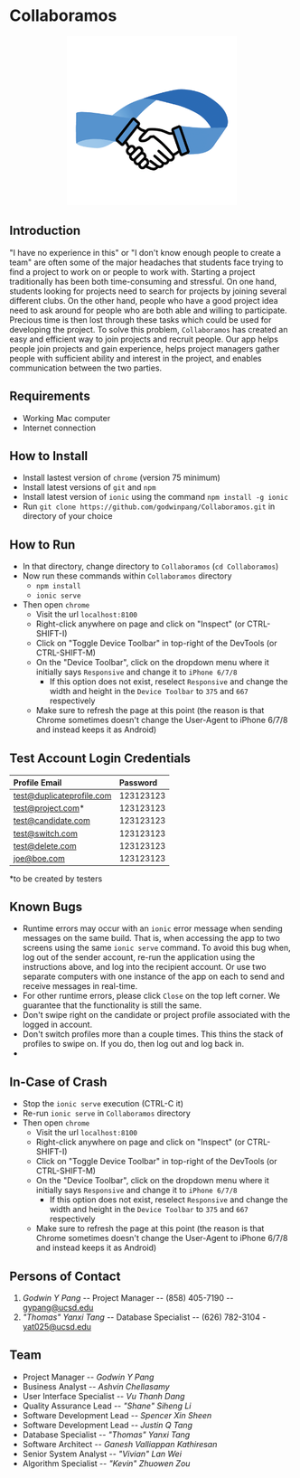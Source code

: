 # Collaboramos

<p align="center">
    <img src="/resources/icon.png" width="300" alt="Collaboramos Logo" />
</p>

## Introduction
"I have no experience in this" or "I don't know enough people to create a team" are often some of the major headaches that students face trying to find a project to work on or people to work with. Starting a project traditionally has been both time-consuming and stressful. On one hand, students looking for projects need to search for projects by joining several different clubs. On the other hand, people who have a good project idea need to ask around for people who are both able and willing to participate. Precious time is then lost through these tasks which could be used for developing the project. To solve this problem, `Collaboramos` has created an easy and efficient way to join projects and recruit people. Our app helps people join projects and gain experience, helps project managers gather people with sufficient ability and interest in the project, and enables communication between the two parties.

## Requirements
- Working Mac computer
- Internet connection

## How to Install
- Install lastest version of `chrome` (version 75 minimum)
- Install latest versions of `git` and `npm`
- Install latest version of `ionic` using the command `npm install -g ionic`
- Run `git clone https://github.com/godwinpang/Collaboramos.git` in directory of your choice

## How to Run
- In that directory, change directory to `Collaboramos` (`cd Collaboramos`)
- Now run these commands within `Collaboramos` directory
    + `npm install`
    + `ionic serve`
- Then open `chrome`
    - Visit the url `localhost:8100`
    - Right-click anywhere on page and click on "Inspect" (or CTRL-SHIFT-I)
    - Click on "Toggle Device Toolbar" in top-right of the DevTools (or CTRL-SHIFT-M)
    - On the "Device Toolbar", click on the dropdown menu where it initially says `Responsive` and change it to `iPhone 6/7/8`
        + If this option does not exist, reselect `Responsive` and change the width and height in the `Device Toolbar` to `375` and `667` respectively
    - Make sure to refresh the page at this point (the reason is that Chrome sometimes doesn't change the User-Agent to iPhone 6/7/8 and instead keeps it as Android)

## Test Account Login Credentials
| **Profile Email** | **Password** |
|:-----------------|:-------------|
| test@duplicateprofile.com | 123123123 |
| test@project.com* | 123123123 |
| test@candidate.com | 123123123 |
| test@switch.com | 123123123 |
| test@delete.com | 123123123 |
| joe@boe.com | 123123123 |

*to be created by testers

## Known Bugs
- Runtime errors may occur with an `ionic` error message when sending messages on the same build. That is, when accessing the app to two screens using the same `ionic serve` command. To avoid this bug when, log out of the sender account, re-run the application using the instructions above, and log into the recipient account. Or use two separate computers with one instance of the app on each to send and receive messages in real-time.
- For other runtime errors, please click `Close` on the top left corner. We guarantee that the functionality is still the same.
- Don't swipe right on the candidate or project profile associated with the logged in account.
- Don't switch profiles more than a couple times. This thins the stack of profiles to swipe on. If you do, then log out and log back in.
- 

## In-Case of Crash
- Stop the `ionic serve` execution (CTRL-C it)
- Re-run `ionic serve` in `Collaboramos` directory
- Then open `chrome`
    - Visit the url `localhost:8100`
    - Right-click anywhere on page and click on "Inspect" (or CTRL-SHIFT-I)
    - Click on "Toggle Device Toolbar" in top-right of the DevTools (or CTRL-SHIFT-M)
    - On the "Device Toolbar", click on the dropdown menu where it initially says `Responsive` and change it to `iPhone 6/7/8`
        + If this option does not exist, reselect `Responsive` and change the width and height in the `Device Toolbar` to `375` and `667` respectively
    - Make sure to refresh the page at this point (the reason is that Chrome sometimes doesn't change the User-Agent to iPhone 6/7/8 and instead keeps it as Android)

## Persons of Contact
1. *Godwin Y Pang* -- Project Manager -- (858) 405-7190 -- gypang@ucsd.edu
2. *"Thomas" Yanxi Tang* -- Database Specialist -- (626) 782-3104 - yat025@ucsd.edu

## Team
- Project Manager -- *Godwin Y Pang*
- Business Analyst -- *Ashvin Chellasamy*
- User Interface Specialist -- *Vu Thanh Dang*
- Quality Assurance Lead -- *"Shane" Siheng Li*
- Software Development Lead -- *Spencer Xin Sheen*
- Software Development Lead -- *Justin Q Tang*
- Database Specialist -- *"Thomas" Yanxi Tang*
- Software Architect -- *Ganesh Valliappan Kathiresan*
- Senior System Analyst -- *"Vivian" Lan Wei*
- Algorithm Specialist -- *"Kevin" Zhuowen Zou*


